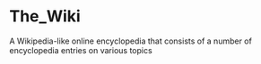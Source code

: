 # The_Wiki
A Wikipedia-like online encyclopedia that consists of a number of encyclopedia entries on various topics
